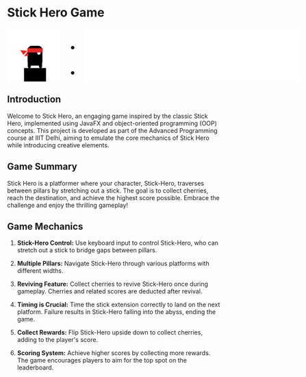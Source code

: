 # Stick Hero Game
<div style="display: flex; align-items: center;">
  <img src="https://github.com/theshamiksinha/StickHero-Game-JavaFX/raw/main/src/main/resources/Images/StickHeroCharacter.png" alt="StickHero Logo" height="125" style="margin-right: 20px;">
  <span style="font-size: 48px; font-weight: bold;">.   .</span>
  <img src="https://github.com/theshamiksinha/StickHero-Game-JavaFX/raw/main/src/main/resources/Images/TitlePNG.png" alt="Title Logo" height="125" style="margin-left: 20px;">
</div>



## Introduction

Welcome to Stick Hero, an engaging game inspired by the classic Stick Hero, implemented using JavaFX and object-oriented programming (OOP) concepts. This project is developed as part of the Advanced Programming course at IIIT Delhi, aiming to emulate the core mechanics of Stick Hero while introducing creative elements.

## Game Summary

Stick Hero is a platformer where your character, Stick-Hero, traverses between pillars by stretching out a stick. The goal is to collect cherries, reach the destination, and achieve the highest score possible. Embrace the challenge and enjoy the thrilling gameplay!

## Game Mechanics

1. **Stick-Hero Control:** Use keyboard input to control Stick-Hero, who can stretch out a stick to bridge gaps between pillars.

2. **Multiple Pillars:** Navigate Stick-Hero through various platforms with different widths.

3. **Reviving Feature:** Collect cherries to revive Stick-Hero once during gameplay. Cherries and related scores are deducted after revival.

4. **Timing is Crucial:** Time the stick extension correctly to land on the next platform. Failure results in Stick-Hero falling into the abyss, ending the game.

5. **Collect Rewards:** Flip Stick-Hero upside down to collect cherries, adding to the player's score.

6. **Scoring System:** Achieve higher scores by collecting more rewards. The game encourages players to aim for the top spot on the leaderboard.

